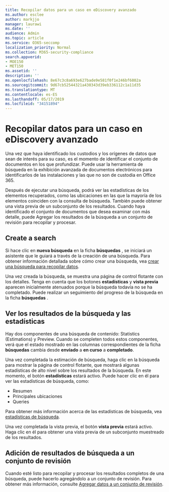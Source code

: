 ```yaml
---
title: Recopilar datos para un caso en eDiscovery avanzado
ms.author: esclee
author: markjjo
manager: laurawi
ms.date: ''
audience: Admin
ms.topic: article
ms.service: O365-seccomp
localization_priority: Normal
ms.collection: M365-security-compliance
search.appverid:
- MOE150
- MET150
ms.assetid: ''
description: ''
ms.openlocfilehash: 8e67c3c8a693e627bade9e581f0f1e246bf6802a
ms.sourcegitcommit: 9d67cb52544321a430343d39eb336112c1a11d35
ms.translationtype: MT
ms.contentlocale: es-ES
ms.lasthandoff: 05/17/2019
ms.locfileid: "34151894"
---
```

# <a name="collect-data-for-a-case-in-advanced-ediscovery"></a>Recopilar datos para un caso en eDiscovery avanzado

Una vez que haya identificado los custodios y los orígenes de datos que sean de interés para su caso, es el momento de identificar el conjunto de documentos en los que profundizar. Puede usar la herramienta de búsqueda en la exhibición avanzada de documentos electrónicos para identificarlos de las instalaciones y las que no son de custodia en Office 365.

Después de ejecutar una búsqueda, podrá ver las estadísticas de los elementos recuperados, como las ubicaciones en las que la mayoría de los elementos coinciden con la consulta de búsqueda. También puede obtener una vista previa de un subconjunto de los resultados. Cuando haya identificado el conjunto de documentos que desea examinar con más detalle, puede Agregar los resultados de la búsqueda a un conjunto de revisión para recopilar y procesar.

## <a name="create-a-search"></a>Create a search

Si hace clic en **nueva búsqueda** en la ficha **búsquedas** , se iniciará un asistente que le guiará a través de la creación de una búsqueda. Para obtener información detallada sobre cómo crear una búsqueda, vea [crear una búsqueda para recopilar datos](create-search-to-collect-data.md).

Una vez creada la búsqueda, se muestra una página de control flotante con los detalles. Tenga en cuenta que los botones **estadísticas** y **vista previa** aparecen inicialmente atenuados porque la búsqueda todavía no se ha completado. Puede realizar un seguimiento del progreso de la búsqueda en la ficha **búsquedas** .

## <a name="view-search-results-and-statistics"></a>Ver los resultados de la búsqueda y las estadísticas
Hay dos componentes de una búsqueda de contenido: Statistics (Estimations) y Preview. Cuando se completen todos estos componentes, verá que el estado mostrado en las columnas correspondientes de la ficha **búsquedas** cambia desde **enviado** a **en curso** a **completado**.

Una vez completada la estimación de búsqueda, haga clic en la búsqueda para mostrar la página de control flotante, que mostrará algunas estadísticas de alto nivel sobre los resultados de la búsqueda. En este momento, el botón **estadísticas** estará activo. Puede hacer clic en él para ver las estadísticas de búsqueda, como:

- Resumen
- Principales ubicaciones
- Queries

Para obtener más información acerca de las estadísticas de búsqueda, vea [estadísticas de búsqueda](search-statistics.md).

Una vez completada la vista previa, el botón **vista previa** estará activo. Haga clic en él para obtener una vista previa de un subconjunto muestreado de los resultados.

## <a name="adding-search-results-to-a-review-set"></a>Adición de resultados de búsqueda a un conjunto de revisión

Cuando esté listo para recopilar y procesar los resultados completos de una búsqueda, puede hacerlo agregándolo a un conjunto de revisión. Para obtener más información, consulte [Agregar datos a un conjunto de revisión](add-data-to-review-set.md). 